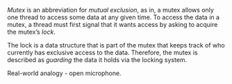 _Mutex_ is an abbreviation for _mutual exclusion_, as in, a mutex allows only one thread to access some data at any given time. To access the data in a mutex, a thread must first signal that it wants access by asking to acquire the mutex’s _lock_. 

The lock is a data structure that is part of the mutex that keeps track of who currently has exclusive access to the data. Therefore, the mutex is described as _guarding_ the data it holds via the locking system.

Real-world analogy - open microphone. 